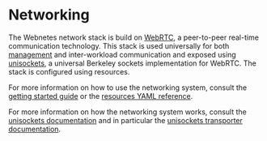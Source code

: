 # Networking

The Webnetes network stack is build on [WebRTC](https://en.wikipedia.org/wiki/WebRTC), a peer-to-peer real-time communication technology. This stack is used universally for both [management](./management.md) and inter-workload communication and exposed using [unisockets](https://github.com/alphahorizonio/unisockets), a universal Berkeley sockets implementation for WebRTC. The stack is configured using resources.

For more information on how to use the networking system, consult the [getting started guide](../getting-started) or the [resources YAML reference](../reference/resources-yaml.md).

For more information on how the networking system works, consult the [unisockets documentation](https://alphahorizonio.github.io/unisockets/) and in particular the [unisockets transporter documentation](https://alphahorizonio.github.io/unisockets/classes/transporter.html).
